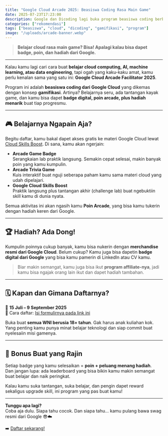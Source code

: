 ```yaml
---
title: "Google Cloud Arcade 2025: Beasiswa Coding Rasa Main Game"
date: 2025-07-23T17:23:00
description: Google dan Dicoding lagi buka program beasiswa coding berbasis gamifikasi bernama Arcade Facilitator 2025. Belajar cloud, dapet badge, kumpulin poin, terus tukerin hadiah? Gaskeun!
categories: ["rekomendasi"]
tags: ["beasiswa", "cloud", "dicoding", "gamifikasi", "program"]
image: "/uploads/arcade-banner.webp"
---
```


> **Belajar cloud rasa main game? Bisa! Apalagi kalau bisa dapet badge, poin, dan hadiah dari Google.**

---

Kalau kamu lagi cari cara buat **belajar cloud computing, AI, machine learning, atau data engineering**, tapi ogah yang kaku-kaku amat, kamu perlu kenalan sama yang satu ini: **Google Cloud Arcade Facilitator 2025**.

Program ini adalah **beasiswa coding dari Google Cloud** yang dikemas dengan konsep **gamifikasi**. Artinya? Belajarnya seru, ada tantangan kayak game, dan kamu bisa dapet **badge digital, poin arcade, plus hadiah menarik** buat tiap progresmu.

---

## 🎮 Belajarnya Ngapain Aja?

Begitu daftar, kamu bakal dapet akses gratis ke materi Google Cloud lewat [Cloud Skills Boost](https://www.cloudskillsboost.google/paths). Di sana, kamu akan ngerjain:

- **Arcade Game Badge**  
  Serangkaian lab praktik langsung. Semakin cepat selesai, makin banyak poin yang kamu kumpulin.
- **Arcade Trivia Game**  
  Kuis interaktif buat nguji seberapa paham kamu sama materi cloud yang udah dipelajari.
- **Google Cloud Skills Boost**  
  Praktik langsung plus tantangan akhir (challenge lab) buat ngebuktiin skill kamu di dunia nyata.

Semua aktivitas ini akan ngasih kamu **Poin Arcade**, yang bisa kamu tukerin dengan hadiah keren dari Google.

---

## 🏆 Hadiah? Ada Dong!

Kumpulin poinnya cukup banyak, kamu bisa nukerin dengan **merchandise resmi dari Google Cloud**. Belum cukup? Kamu juga bisa dapetin **badge digital dari Google** yang bisa kamu pamerin di LinkedIn atau CV kamu.

> Biar makin semangat, kamu juga bisa ikut **program affiliate-nya**, jadi kamu bisa ngajak orang lain ikut dan dapet hadiah tambahan.

---

## 🗓️ Kapan dan Gimana Daftarnya?

📅 **15 Juli – 9 September 2025**  
📍 Cara daftar: [Isi formulirnya pada link ini](https://docs.google.com/forms/d/e/1FAIpQLSe39HH-KDVmyg46JtHn2EmVuta2JAUsyl7pk5lSLQK_1-Aj2Q/viewform?usp=pp_url&entry.600268542=__other_option__&entry.600268542.other_option_response=AFFH21Z9)

Buka buat **semua WNI berusia 18+ tahun**. Gak harus anak kuliahan kok. Yang penting kamu punya minat belajar teknologi dan siap commit buat nyelesaiin misi gamenya.

---

## 🎁 Bonus Buat yang Rajin

Setiap badge yang kamu selesaikan = **poin + peluang menang hadiah**.  
Dan jangan lupa: ada leaderboard yang bisa bikin kamu makin semangat buat belajar dan naik peringkat.

Kalau kamu suka tantangan, suka belajar, dan pengin dapet reward sekaligus upgrade skill, ini program yang pas buat kamu!

---

**Tunggu apa lagi?**  
Coba aja dulu. Siapa tahu cocok. Dan siapa tahu... kamu pulang bawa swag resmi dari Google 😎☁️

➡️ [Daftar sekarang!](https://docs.google.com/forms/d/e/1FAIpQLSe39HH-KDVmyg46JtHn2EmVuta2JAUsyl7pk5lSLQK_1-Aj2Q/viewform?usp=pp_url&entry.600268542=__other_option__&entry.600268542.other_option_response=AFFH21Z9)
